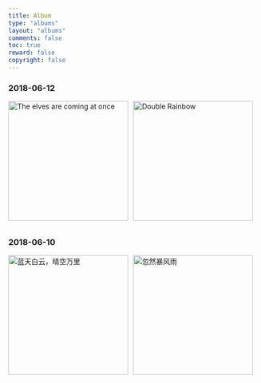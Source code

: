 ```yaml
---
title: Album
type: "albums"
layout: "albums"
comments: false
toc: true
reward: false
copyright: false
---
```




### 2018-06-12

<img src="http://p6uturdzt.bkt.clouddn.com/20180612-1.jpg" alt="The elves are coming at once" class="img" /><img src="http://p6uturdzt.bkt.clouddn.com/20180612-2.jpg" alt="Double Rainbow" class="img-last" />

### 2018-06-10

<img src="http://p6uturdzt.bkt.clouddn.com/20180610-1.jpg" alt="蓝天白云，晴空万里" class="img" /><img src="http://p6uturdzt.bkt.clouddn.com/20180610-2.jpg" alt="忽然暴风雨" class="img-last" />

<style>.img{width:240px;display:inline-block;margin:0 10px 10px 0;}.img-last{width:240px;display:inline-block;margin:0 0 10px 0;}</style>
<script>function ready(fn){  if(document.addEventListener){document.addEventListener('DOMContentLoaded',function(){  document.removeEventListener('DOMContentLoaded',arguments.callee,false); fn();},false);}else if(document.attachEvent){document.attachEvent('onreadystatechange',function(){if(document.readyState=='complete'){document.detachEvent('onreadystatechange',arguments.callee);fn();}});}}; ready(function(){var img = document.getElementsByTagName("img");if(window.screen.width < 500){for(var i = 0 ; i < img.length;i++){var len = (window.screen.width-40) / 2;img[i].style.width = len.toString()+"px";}}}); </script>


